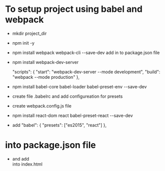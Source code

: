 # To setup project using babel and webpack

- mkdir project_dir

- npm init -y
- npm install webpack webpack-cli --save-dev
add in to package.json file 

- npm install webpack-dev-server 

  "scripts": {
    "start": "webpack-dev-server --mode development",
    "build": "webpack --mode production"
  },

- npm install babel-core babel-loader babel-preset-env --save-dev

- create file .babelrc and add configureation for presets


- create webpack.config.js file

- npm install react-dom react  babel-preset-react --save-dev

- add   "babel": {
    "presets": ["es2015", "react"]
  },
#	into package.json file

- and add <div id="root"></div> into index.html
